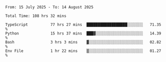 <!--START_SECTION:waka-->

```abap
From: 15 July 2025 - To: 14 August 2025

Total Time: 108 hrs 32 mins

TypeScript          77 hrs 27 mins  ██████████████████░░░░░░░   71.35 %
Python              15 hrs 37 mins  ███▓░░░░░░░░░░░░░░░░░░░░░   14.39 %
Bash                3 hrs 3 mins    ▓░░░░░░░░░░░░░░░░░░░░░░░░   02.82 %
Env File            1 hr 22 mins    ▒░░░░░░░░░░░░░░░░░░░░░░░░   01.27 %
```

<!--END_SECTION:waka-->
